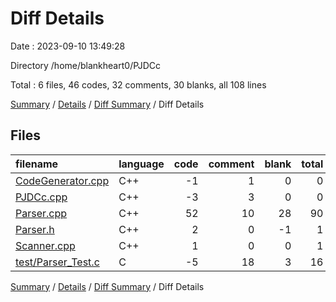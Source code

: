 # Diff Details

Date : 2023-09-10 13:49:28

Directory /home/blankheart0/PJDCc

Total : 6 files,  46 codes, 32 comments, 30 blanks, all 108 lines

[Summary](results.md) / [Details](details.md) / [Diff Summary](diff.md) / Diff Details

## Files
| filename | language | code | comment | blank | total |
| :--- | :--- | ---: | ---: | ---: | ---: |
| [CodeGenerator.cpp](/CodeGenerator.cpp) | C++ | -1 | 1 | 0 | 0 |
| [PJDCc.cpp](/PJDCc.cpp) | C++ | -3 | 3 | 0 | 0 |
| [Parser.cpp](/Parser.cpp) | C++ | 52 | 10 | 28 | 90 |
| [Parser.h](/Parser.h) | C++ | 2 | 0 | -1 | 1 |
| [Scanner.cpp](/Scanner.cpp) | C++ | 1 | 0 | 0 | 1 |
| [test/Parser_Test.c](/test/Parser_Test.c) | C | -5 | 18 | 3 | 16 |

[Summary](results.md) / [Details](details.md) / [Diff Summary](diff.md) / Diff Details